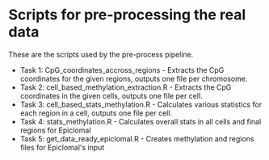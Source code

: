 # Scripts for pre-processing the real data
These are the scripts used by the pre-process pipeline.

- Task 1: CpG_coordinates_accross_regions - Extracts the CpG coordinates for the given regions, outputs one file per chromosome.
- Task 2: cell_based_methylation_extraction.R - Extracts the CpG coordinates in the given cells, outputs one file per cell.
- Task 3: cell_based_stats_methylation.R - Calculates various statistics for each region in a cell, outputs one file per cell.
- Task 4: stats_methylation.R - Calculates overall stats in all cells and final regions for Epiclomal
- Task 5: get_data_ready_epiclomal.R - Creates methylation and regions files for Epiclomal's input
